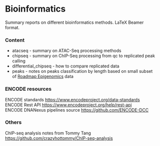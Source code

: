 # Bioinformatics

Summary reports on different bioinformatics methods. 
LaTeX Beamer format.

### Content
* atacseq - summary on ATAC-Seq processing methods
* chipseq - summary on ChIP-Seq processing from qc to replicated peak calling
* differential_chipseq - how to compare replicated data
* peaks - notes on peaks classification by length based on small subset of [Roadmap Epigenomics](http://www.roadmapepigenomics.org/) data 

### ENCODE resources
ENCODE standards <https://www.encodeproject.org/data-standards>  
ENCODE Rest API <https://www.encodeproject.org/help/rest-api>  
ENCODE DNANexus pipelines source <https://github.com/ENCODE-DCC>  

### Others
ChIP-seq analysis notes from Tommy Tang <https://github.com/crazyhottommy/ChIP-seq-analysis>
